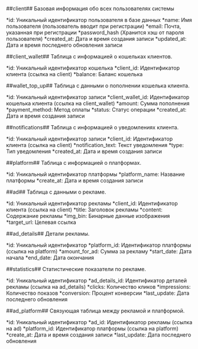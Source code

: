 ##client##
Базовая информация обо всех пользователях системы 

*id: Уникальный идентификатор пользователя в базе данных
*name: Имя пользователя (пользователь вводит при регистрации)
*email: Почта, указанная при регистрации
*password_hash (Хранится хэш от пароля пользователя)
*created_at: Дата и время создания записи
*updated_at: Дата и время последнего обновления записи

##client_wallet##
Таблица с информацией о кошельках клиентов.

*id: Уникальный идентификатор кошелька
*client_id: Идентификатор клиента (ссылка на client)
*balance: Баланс кошелька

##wallet_top_up##
Таблица с данными о пополнении кошелька клиента.

*id: Уникальный идентификатор записи
*client_wallet_id: Идентификатор кошелька клиента (ссылка на client_wallet)
*amount: Сумма пополнения
*payment_method: Метод оплаты
*status: Статус операции
*created_at: Дата и время создания записи

##notifications##
Таблица с информацией о уведомлениях клиента.

*id: Уникальный идентификатор записи
*client_id: Идентификатор клиента (ссылка на client)
*notification_text: Текст уведомления
*type: Тип уведомления
*created_at: Дата и время создания записи

##platform##
Таблица с информацией о платформах.

*id: Уникальный идентификатор платформы
*platform_name: Название платформы
*create_at: Дата и время создания записи

##ad##
Таблица с данными о рекламе.

*id: Уникальный идентификатор рекламы
*client_id: Идентификатор клиента (ссылка на client)
*title: Заголовок рекламы
*content: Содержание рекламы
*img_bin: Бинарные данные изображения
*target_url: Целевая ссылка

##ad_details##
Детали рекламы.

*id: Уникальный идентификатор
*platform_id: Идентификатор платформы (ссылка на platform)
*amount_for_ad: Сумма за рекламу
*start_date: Дата начала
*end_date: Дата окончания

##statistics##
Статистические показатели по рекламе.

*id: Уникальный идентификатор
*ad_details_id: Идентификатор деталей рекламы (ссылка на ad_details)
*clicks: Количество кликов
*impressions: Количество показов
*conversion: Процент конверсии
*last_update: Дата последнего обновления

##ad_platform##
Связующая таблица между рекламой и платформой.

*id: Уникальный идентификатор
*ad_id: Идентификатор рекламы (ссылка на ad)
*platform_id: Идентификатор платформы (ссылка на platform)
*create_at: Дата и время создания записи
*last_update: Дата последнего обновления
